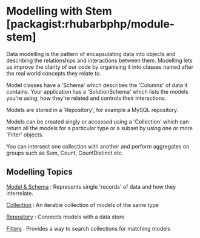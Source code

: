 Modelling with Stem [packagist:rhubarbphp/module-stem]
===================

Data modelling is the pattern of encapsulating data into objects and describing the relationships and
interactions between them. Modelling lets us improve the clarity of our code by organising it into
classes named after the real world concepts they relate to.

Model classes have a 'Schema' which describes the 'Columns' of data it contains. Your application has a
'SolutionSchema' which lists the models you're using, how they're related and controls their interactions.

Models are stored in a 'Repository', for example a MySQL repository.

Models can be created singly or accessed using a 'Collection' which can return all the models for a particular type
or a subset by using one or more 'Filter' objects.

You can intersect one collection with another and perform aggregates on groups such as Sum, Count, CountDistinct etc.

## Modelling Topics

[Model & Schema](models-and-schemas)
:	Represents single 'records' of data and how they interrelate.

[Collection](collections)
:	An iterable collection of models of the same type

[Repository](repositories)
:	Connects models with a data store

[Filters](filters/index)
:	Provides a way to search collections for matching models